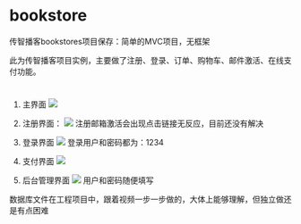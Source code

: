 # bookstore
传智播客bookstores项目保存：简单的MVC项目，无框架



此为传智播客项目实例，主要做了注册、登录、订单、购物车、邮件激活、在线支付功能。

# 
1. 主界面 
![](http://i.imgur.com/GN7teSK.png)

2. 注册界面：
![](http://i.imgur.com/43FdPUJ.png)
注册邮箱激活会出现点击链接无反应，目前还没有解决

3. 登录界面
![](http://i.imgur.com/TyOOvP0.png)
登录用户和密码都为：1234

4. 支付界面
![](http://i.imgur.com/aSBrGED.png)

5. 后台管理界面
![](http://i.imgur.com/9ESjemo.png)
用户和密码随便填写


数据库文件在工程项目中，跟着视频一步一步做的，大体上能够理解，但独立做还是有点困难